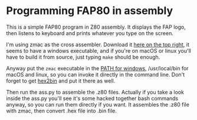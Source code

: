 # Programming FAP80 in assembly

This is a simple FAP80 program in Z80 assembly. It displays the FAP logo, then listens to keyboard and prints whatever you type on the screen.

I'm using zmac as the cross assembler. Download it [here on the top right](http://members.shaw.ca/gp2000/zmac.html), it seems to have a windows executable, and if you're on macOS or linux you'll have to build it from source, just typing `make` should be enough.

Anyway put the `zmac` executable in the [PATH for windows](http://www.howtogeek.com/118594/how-to-edit-your-system-path-for-easy-command-line-access/), /usr/local/bin for macOS and linux, so you can invoke it directly in the command line. Don't forget to get [hex2bin](http://hex2bin.sourceforge.net) and put it there as well.

Then run the ass.py to assemble the .z80 files. Actually if you take a look inside the ass.py you'll see it's some hacked together bash commands anyway, so you can run them directly if you want. It assembles the .z80 file with zmac, then convert .hex file into .bin file.

